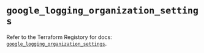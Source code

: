 # `google_logging_organization_settings`

Refer to the Terraform Registory for docs: [`google_logging_organization_settings`](https://registry.terraform.io/providers/hashicorp/google-beta/5.21.0/docs/resources/google_logging_organization_settings).
